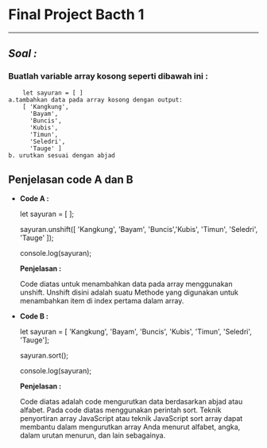 # **Final Project Bacth 1**
---
## ***Soal :*** 
### Buatlah variable array kosong seperti dibawah ini :
		let sayuran = [ ]
	a.tambahkan data pada array kosong dengan output: 
		[ 'Kangkung',
		  'Bayam',
		  'Buncis',
		  'Kubis',
		  'Timun',
		  'Seledri',
		  'Tauge' ]
	b. urutkan sesuai dengan abjad
## **Penjelasan code A dan B**

* **Code A :** 

    let sayuran = [ ]; 
    
    sayuran.unshift([ 'Kangkung', 'Bayam', 'Buncis','Kubis', 'Timun', 'Seledri', 'Tauge' ]);
        
    console.log(sayuran);

    **Penjelasan :**
    
    Code diatas untuk menambahkan data pada array menggunakan unshift. 
    Unshift disini adalah suatu Methode yang digunakan untuk menambahkan item di index pertama dalam array.

* **Code B :**

    let sayuran = [ 'Kangkung',
		  'Bayam',
		  'Buncis',
		  'Kubis',
		  'Timun',
		  'Seledri',
		  'Tauge'];
        
    sayuran.sort();

    console.log(sayuran);

    **Penjelasan :**
    
    Code diatas adalah code mengurutkan data berdasarkan abjad atau alfabet. Pada code diatas menggunakan perintah sort. Teknik penyortiran array JavaScript atau teknik JavaScript sort array dapat membantu dalam mengurutkan array Anda menurut alfabet, angka, dalam urutan menurun, dan lain sebagainya.